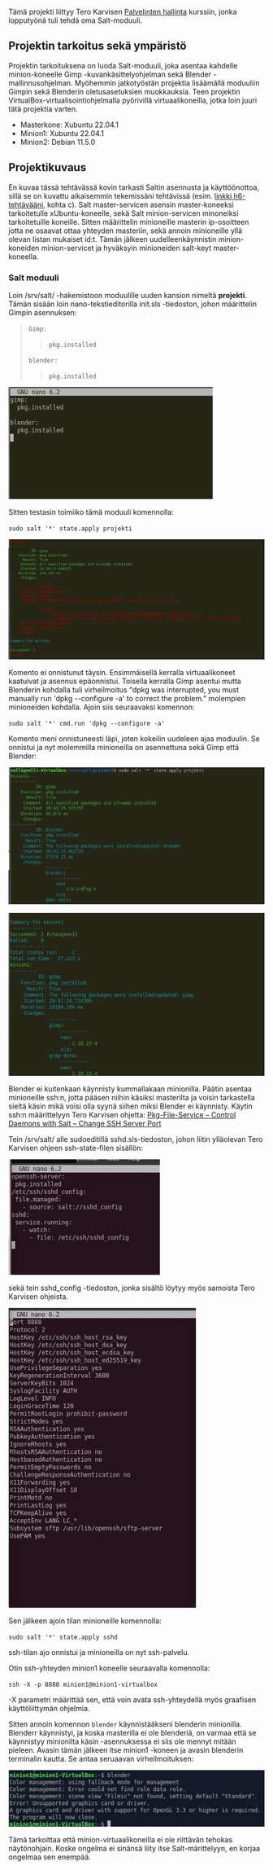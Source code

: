 Tämä projekti liittyy Tero Karvisen [Palvelinten hallinta](https://terokarvinen.com/2022/palvelinten-hallinta-2022p2/) kurssiin, jonka lopputyönä tuli tehdä oma Salt-moduuli.

## Projektin tarkoitus sekä ympäristö

Projektin tarkoituksena on luoda Salt-moduuli, joka asentaa kahdelle minion-koneelle Gimp -kuvankäsittelyohjelman sekä Blender -mallinnusohjelman. Myöhemmin jatkotyöstän projektia lisäämällä moduuliin Gimpin sekä Blenderin oletusasetuksien muokkauksia.
Teen projektin VirtualBox-virtualisointiohjelmalla pyörivillä virtuaalikoneilla, jotka loin juuri tätä projektia varten.

- Masterkone: Xubuntu 22.04.1
- Minion1: Xubuntu 22.04.1
- Minion2: Debian 11.5.0

## Projektikuvaus

En kuvaa tässä tehtävässä kovin tarkasti Saltin asennusta ja käyttöönottoa, sillä se on kuvattu aikaisemmin tekemissäni tehtävissä (esim. [linkki h6-tehtävääni](https://wordpress.com/post/nellilaajaranta.wordpress.com/136), kohta c).
Salt master-servicen asensin master-koneeksi tarkoitetulle xUbuntu-koneelle, sekä Salt minion-servicen minoneiksi tarkoitetuille koneille.
Sitten määrittelin minioneille masterin ip-osoitteen jotta ne osaavat ottaa yhteyden masteriin, sekä annoin minioneille yllä olevan listan mukaiset id:t. Tämän jälkeen uudelleenkäynnistin minion-koneiden minion-servicet ja hyväksyin minioneiden salt-keyt master-koneella.

### Salt moduuli

Loin /srv/salt/ -hakemistoon moduulille uuden kansion nimeltä **projekti**. Tämän sisään loin nano-tekstieditorilla init.sls -tiedoston, johon määrittelin Gimpin asennuksen:

> `Gimp:`
>>   `pkg.installed`
>
> `blender:`
>>   `pkg.installed`

![init.sls-tiedosto](https://github.com/nellilaajaranta/saltproject/blob/main/photos/initsls.jpg)

Sitten testasin toimiiko tämä moduuli komennolla:

`sudo salt '*' state.apply projekti`

![epäonnistunut tilan ajo](https://github.com/nellilaajaranta/saltproject/blob/main/photos/failedminion1.jpg)

Komento ei onnistunut täysin. Ensimmäisellä kerralla virtuaalikoneet kaatuivat ja asennus epäonnistui. Toisella kerralla Gimp asentui mutta Blenderin kohdalla tuli virheilmoitus "dpkg was interrupted, you must manually run 'dpkg --configure -a' to correct the problem." molempien minioneiden kohdalla. Ajoin siis seuraavaksi komennon:

`sudo salt '*' cmd.run 'dpkg --configure -a'`

Komento meni onnistuneesti läpi, joten kokeilin uudeleen ajaa moduulin. Se onnistui ja nyt molemmilla minioneilla on asennettuna sekä Gimp että Blender:

![minion1](https://github.com/nellilaajaranta/saltproject/blob/main/photos/minion1%20install.jpg)

![minion2](https://github.com/nellilaajaranta/saltproject/blob/main/photos/minion2%20install.jpg)

Blender ei kuitenkaan käynnisty kummallakaan minionilla. Päätin asentaa minioneille ssh:n, jotta pääsen niihin käsiksi masterilta ja voisin tarkastella sieltä käsin mikä voisi olla syynä siihen miksi Blender ei käynnisty.
Käytin ssh:n määrittelyyn Tero Karvisen ohjetta: [Pkg-File-Service – Control Daemons with Salt – Change SSH Server Port](https://terokarvinen.com/2018/pkg-file-service-control-daemons-with-salt-change-ssh-server-port/)

Tein /srv/salt/ alle sudoeditillä sshd.sls-tiedoston, johon liitin ylläolevan Tero Karvisen ohjeen ssh-state-filen sisällön:

![ssh-state](https://github.com/nellilaajaranta/saltproject/blob/main/photos/ssh%20state.jpg)

sekä tein sshd_config -tiedoston, jonka sisältö löytyy myös samoista Tero Karvisen ohjeista.

![sshd-config](https://github.com/nellilaajaranta/saltproject/blob/main/photos/sshdconfig.jpg)

Sen jälkeen ajoin tilan minioneille komennolla:

`sudo salt '*' state.apply sshd`

ssh-tilan ajo onnistui ja minioneilla on nyt ssh-palvelu.

Otin ssh-yhteyden minion1 koneelle seuraavalla komennolla:

`ssh -X -p 8888 minion1@minion1-virtualbox`

-X parametri määrittää sen, että voin avata ssh-yhteydellä myös graafisen käyttöliittymän ohjelmia.

Sitten annoin komennon `blender` käynnistääkseni blenderin minionilla. Blenderr käynnistyi, ja koska masterilla ei ole blenderiä, on varmaa että se käynnistyy minionilta käsin -asennuksessa ei siis ole mennyt mitään pieleen. 
Avasin tämän jälkeen itse minion1 -koneen ja avasin blenderin terminalin kautta. Se antaa seruaavan virheilmoituksen:

![blendererror](https://github.com/nellilaajaranta/saltproject/blob/main/photos/blenderminion1.jpg)

Tämä tarkoittaa että minion-virtuaalikoneilla ei ole riittävän tehokas näytönohjain. Koske ongelma ei sinänsä liity itse Salt-märittelyyn, en korjaa ongelmaa sen enempää.
